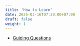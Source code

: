 ```yaml
---
title: 'How to Learn'
date: 2025-03-16T07:20:00+07:00
draft: false
weight: 1
---
```


- [Guiding Questions](./guiding-questions/)
